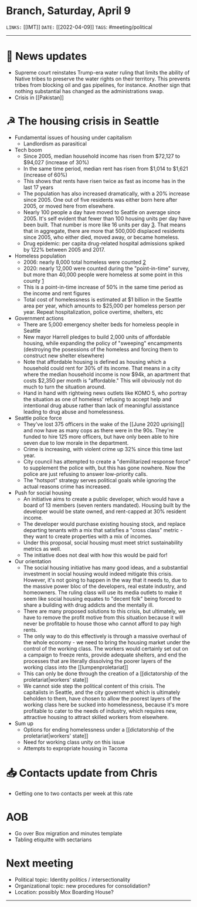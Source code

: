 # Branch, Saturday, April 9
`LINKS:` [[IMT]]
`DATE:` [[2022-04-09]]
`TAGS`: #meeting/political 

---
# 📰 News updates
- Supreme court reinstates Trump-era water ruling that limits the ability of Native tribes to preserve the water rights on their territory. This prevents tribes from blocking oil and gas pipelines, for instance. Another sign that nothing substantial has changed as the administrations swap. 
- Crisis in [[Pakistan]]

# ☭ The housing crisis in Seattle
- Fundamental issues of housing under capitalism
	- Landlordism as parasitical
- Tech boom
	- Since 2005, median household income has risen from $72,127 to $94,027 (increase of 30%)
	- In the same time period, median rent has risen from $1,014 to $1,621 (increase of 60%)
	- This shows that rents have risen twice as fast as income has in the last 17 years
	- The population has also increased dramatically, with a 20% increase since 2005. One out of five residents was either born here after 2005, or moved here from elsewhere. 
	- Nearly 100 people a day have moved to Seattle on average since 2005. It's self evident that fewer than 100 housing units per day have been built. That number is more like 16 units per day [3]. That means that in aggregate, there are more that 500,000 displaced residents since 2005, who either died, moved away, or became homeless. 
	- Drug epidemic: per capita drug-related hospital admissions spiked by 122% between 2005 and 2017. 
- Homeless population
	- 2006: nearly 8,000 total homeless were counted [2]
	- 2020: nearly 12,000 were counted during the "point-in-time" survey, but more than 40,000 people were homeless at some point in this county [1]
	- This is a point-in-time increase of 50% in the same time period as the income and rent figures
	- Total cost of homelessness is estimated at $1 billion in the Seattle area per year, which amounts to $25,000 per homeless person per year. Repeat hospitalization, police overtime, shelters, etc
- Government actions
	- There are 5,000 emergency shelter beds for homeless people in Seattle
	- New mayor Harrell pledges to build 2,000 units of affordable housing, while expanding the policy of "sweeping" encampments (destroying the posessions of the homeless and forcing them to construct new shelter elsewhere)
	- Note that affordable housing is defined as housing which a household could rent for 30% of its income. That means in a city where the median household income is now $94k, an apartment that costs $2,350 per month is "affordable." This will obviously not do much to turn the situation around. 
	- Hand in hand with rightwing news outlets like KOMO 5, who portray the situation as one of homeless' refusing to accept help and intentional drug abuse rather than lack of meaningful assistance leading to drug abuse and homelessness.
- Seattle police force
	- They've lost 375 officers in the wake of the [[June 2020 uprising]] and now have as many cops as there were in the 90s. They're funded to hire 125 more officers, but have only been able to hire seven due to low morale in the department. 
	- Crime is increasing, with violent crime up 32% since this time last year. 
	- City council has attempted to create a "demilitarized response force" to supplement the police with, but this has gone nowhere. Now the police are just refusing to answer low-priority calls. 
	- The "hotspot" strategy serves political goals while ignoring the actual reasons crime has increased. 
- Push for social housing
	- An initiative aims to create a public developer, which would have a board of 13 members (seven renters mandated). Housing built by the developer would be state owned, and rent-capped at 30% resident income. 
	- The developer would purchase existing housing stock, and replace departing tenants with a mix that satisfies a "cross class" metric - they want to create properties with a mix of incomes. 
	- Under this proposal, social housing must meet strict sustainability metrics as well. 
	- The initiative does not deal with how this would be paid for! 
- Our orientation
	- The social housing initiative has many good ideas, and a substantial investment in social housing would indeed mitigate this crisis. However, it's not going to happen in the way that it needs to, due to the massive power bloc of the developers, real estate industry, and homeowners. The ruling class will use its media outlets to make it seem like social housing equates to "decent folk" being forced to share a building with drug addicts and the mentally ill. 
	- There are many proposed solutions to this crisis, but ultimately, we have to remove the profit motive from this situation because it will never be profitable to house those who cannot afford to pay high rents. 
	- The only way to do this effectively is through a massive overhaul of the whole economy - we need to bring the housing market under the control of the working class. The workers would certainly set out on a campaign to freeze rents, provide adequate shelters, and end the processes that are literally dissolving the poorer layers of the working class into the [[lumpenproletariat]]
	- This can only be done through the creation of a [[dictatorship of the proletariat|workers' state]]
	- We cannot side step the political content of this crisis. The capitalists in Seattle, and the city government which is ultimately beholden to them, have chosen to allow the poorest layers of the working class here be sucked into homelessness, because it's more profitable to cater to the needs of industry, which requires new, attractive housing to attract skilled workers from elsewhere. 
- Sum up
	- Options for ending homelessness under a [[dictatorship of the proletariat|workers' state]]
	- Need for working class unity on this issue
	- Attempts to expropriate housing in Tacoma

# 📥 Contacts update from Chris
- Getting one to two contacts per week at this rate

# AOB
- Go over Box migration and minutes template
- Tabling etiquitte with sectarians

# Next meeting 
- Political topic: Identity politics / intersectionality
- Organizational topic: new procedures for consolidation?
- Location: possibly Mox Boarding House?

---
[1]: https://www.capitolhillseattle.com/2022/01/40800-new-method-for-counting-people-living-homeless-in-king-county-finds-thousands-missing-from-past-tallies/
[2]: https://en.wikipedia.org/wiki/Homelessness_in_Seattle
[3]: https://www.seattle.gov/Documents/Departments/OPCD/Demographics/AboutSeattle/Citywide_Permit_Report.pdf